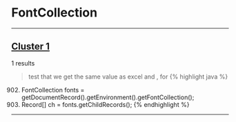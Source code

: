 # FontCollection

***

## [Cluster 1](./1)
1 results
> test that we get the same value as excel and , for 
{% highlight java %}
902. FontCollection fonts = getDocumentRecord().getEnvironment().getFontCollection();
903. Record[] ch = fonts.getChildRecords();
{% endhighlight %}

***

